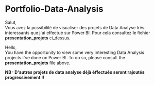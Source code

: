 # Portfolio-Data-Analysis
Salut, \
Vous avez la possibilité de visualiser des projets de Data Analyse très interessants que j'ai effectué sur Power BI. Pour cela consultez le fichier **presentation_projets** ci_dessus. 


Hello, \
You have the opportunity to view some very interesting Data Analysis projects I've done on Power BI. To do so, please consult the **presentation_projets** file above.

**NB : D'autres projets de data analyse déjà éffectués seront rajoutés progressivement !!**
